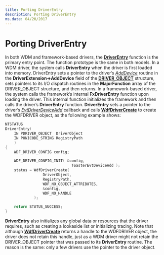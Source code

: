 ```yaml
---
title: Porting DriverEntry
description: Porting DriverEntry
ms.date: 04/20/2017
---
```


# Porting DriverEntry


In both WDM and framework-based drivers, the [**DriverEntry**](./driverentry-for-kmdf-drivers.md) function is the primary entry point. The function prototype is the same in both models. In a WDM driver, the system calls **DriverEntry** when the driver is first loaded into memory. DriverEntry sets a pointer to the driver’s [*AddDevice*](/windows-hardware/drivers/ddi/wdm/nc-wdm-driver_add_device) routine in the **DriverExtension-&gt;AddDevice** field of the [**DRIVER\_OBJECT**](/windows-hardware/drivers/ddi/wdm/ns-wdm-_driver_object) structure, sets pointers to its I/O dispatch routines in the **MajorFunction** array of the DRIVER\_OBJECT structure, and then returns. In a framework-based driver, the system calls the framework’s internal **FxDriverEntry** function upon loading the driver. This internal function initializes the framework and then calls the driver’s **DriverEntry** function. **DriverEntry** sets a pointer to the driver’s [*EvtDriverDeviceAdd*](/windows-hardware/drivers/ddi/wdfdriver/nc-wdfdriver-evt_wdf_driver_device_add) callback and calls [**WdfDriverCreate**](/windows-hardware/drivers/ddi/wdfdriver/nf-wdfdriver-wdfdrivercreate) to create the WDFDRIVER object, as the following example shows:

```cpp
NTSTATUS
DriverEntry(
    IN PDRIVER_OBJECT  DriverObject
    IN PUNICODE_STRING RegistryPath
    )
{
    WDF_DRIVER_CONFIG config;

    WDF_DRIVER_CONFIG_INIT( &config,
                              ToasterEvtDeviceAdd );
    status = WdfDriverCreate(
                 DriverObject,
                 RegistryPath,
                 WDF_NO_OBJECT_ATTRIBUTES,
                 &config,
                 WDF_NO_HANDLE
             );

    return STATUS_SUCCESS;
}
```

**DriverEntry** also initializes any global data or resources that the driver requires, such as creating a lookaside list or initializing tracing. Note that although [**WdfDriverCreate**](/windows-hardware/drivers/ddi/wdfdriver/nf-wdfdriver-wdfdrivercreate) returns a handle to the WDFDRIVER object, the driver does not retain this handle, just as a WDM driver might not retain the DRIVER\_OBJECT pointer that was passed to its **DriverEntry** routine. The reason is the same: only a few drivers use the pointer to the driver object.

 

